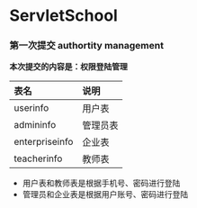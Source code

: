 # ServletSchool

### 第一次提交  authortity management
**本次提交的内容是：权限登陆管理**

表名|说明
:--|:--
userinfo|用户表
admininfo|管理员表
enterpriseinfo|企业表
teacherinfo|教师表

* 用户表和教师表是根据手机号、密码进行登陆
* 管理员和企业表是根据用户账号、密码进行登陆
